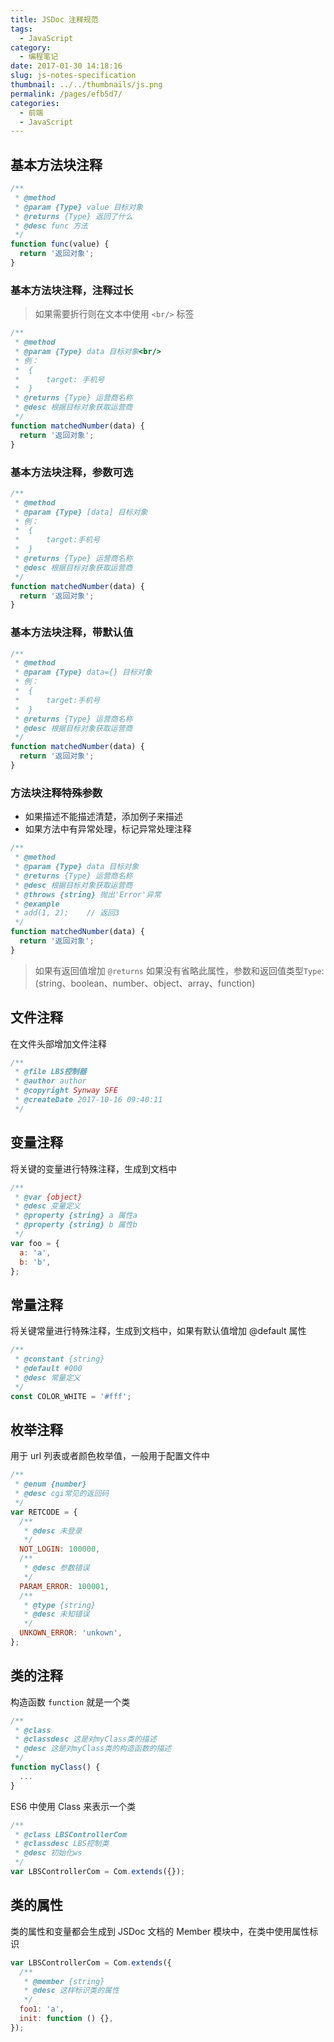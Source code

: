 ```yaml
---
title: JSDoc 注释规范
tags: 
  - JavaScript
category: 
  - 编程笔记
date: 2017-01-30 14:18:16
slug: js-notes-specification
thumbnail: ../../thumbnails/js.png
permalink: /pages/efb5d7/
categories: 
  - 前端
  - JavaScript
---
```


## 基本方法块注释

```js
/**
 * @method
 * @param {Type} value 目标对象
 * @returns {Type} 返回了什么
 * @desc func 方法
 */
function func(value) {
  return '返回对象';
}
```

### 基本方法块注释，注释过长

> 如果需要折行则在文本中使用 `<br/>` 标签

```js
/**
 * @method
 * @param {Type} data 目标对象<br/>
 * 例：
 *  {
 *      target: 手机号
 *  }
 * @returns {Type} 运营商名称
 * @desc 根据目标对象获取运营商
 */
function matchedNumber(data) {
  return '返回对象';
}
```

### 基本方法块注释，参数可选

```js
/**
 * @method
 * @param {Type} [data] 目标对象
 * 例：
 *  {
 *      target:手机号
 *  }
 * @returns {Type} 运营商名称
 * @desc 根据目标对象获取运营商
 */
function matchedNumber(data) {
  return '返回对象';
}
```

### 基本方法块注释，带默认值

```js
/**
 * @method
 * @param {Type} data={} 目标对象
 * 例：
 *  {
 *      target:手机号
 *  }
 * @returns {Type} 运营商名称
 * @desc 根据目标对象获取运营商
 */
function matchedNumber(data) {
  return '返回对象';
}
```

### 方法块注释特殊参数

- 如果描述不能描述清楚，添加例子来描述
- 如果方法中有异常处理，标记异常处理注释

```js
/**
 * @method
 * @param {Type} data 目标对象
 * @returns {Type} 运营商名称
 * @desc 根据目标对象获取运营商
 * @throws {string} 抛出'Error'异常
 * @example
 * add(1, 2);    // 返回3
 */
function matchedNumber(data) {
  return '返回对象';
}
```

> 如果有返回值增加 `@returns` 如果没有省略此属性，参数和返回值类型`Type`:(string、boolean、number、object、array、function)

## 文件注释

在文件头部增加文件注释

```js
/**
 * @file LBS控制器
 * @author author
 * @copyright Synway SFE
 * @createDate 2017-10-16 09:40:11
 */
```

## 变量注释

将关键的变量进行特殊注释，生成到文档中

```js
/**
 * @var {object}
 * @desc 变量定义
 * @property {string} a 属性a
 * @property {string} b 属性b
 */
var foo = {
  a: 'a',
  b: 'b',
};
```

## 常量注释

将关键常量进行特殊注释，生成到文档中，如果有默认值增加 @default 属性

```js
/**
 * @constant {string}
 * @default #000
 * @desc 常量定义
 */
const COLOR_WHITE = '#fff';
```

## 枚举注释

用于 url 列表或者颜色枚举值，一般用于配置文件中

```js
/**
 * @enum {number}
 * @desc cgi常见的返回码
 */
var RETCODE = {
  /**
   * @desc 未登录
   */
  NOT_LOGIN: 100000,
  /**
   * @desc 参数错误
   */
  PARAM_ERROR: 100001,
  /**
   * @type {string}
   * @desc 未知错误
   */
  UNKOWN_ERROR: 'unkown',
};
```

## 类的注释

构造函数 `function` 就是一个类

```js
/**
 * @class
 * @classdesc 这是对myClass类的描述
 * @desc 这是对myClass类的构造函数的描述
 */
function myClass() {
  ...
}
```

ES6 中使用 Class 来表示一个类

```js
/**
 * @class LBSControllerCom
 * @classdesc LBS控制类
 * @desc 初始化ws
 */
var LBSControllerCom = Com.extends({});
```

## 类的属性

类的属性和变量都会生成到 JSDoc 文档的 Member 模块中，在类中使用属性标识

```js
var LBSControllerCom = Com.extends({
  /**
   * @member {string}
   * @desc 这样标识类的属性
   */
  foo1: 'a',
  init: function () {},
});
```
